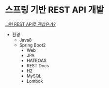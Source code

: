 # 스프링 기반 REST API 개발
[그런 REST API로 괜찮은가?](https://www.youtube.com/watch?v=RP_f5dMoHFc)
* 환경
  * Java8
  * Spring Boot2
    * Web
    * JPA
    * HATEOAS
    * REST Docs
    * H2
    * MySQL
    * Lombok